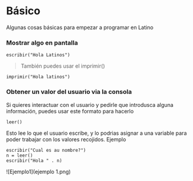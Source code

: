 # Básico
Algunas cosas básicas para empezar a programar en Latino


### Mostrar algo en pantalla

```
escribir("Hola Latinos")
```
> También puedes usar el imprimir()

```
imprimir("Hola latinos")
```


### Obtener un valor del usuario via la consola
Si quieres interactuar con el usuario y pedirle que introdusca alguna información, puedes usar este formato para hacerlo 
```
leer()
```
Esto lee lo que el usuario escribe, y lo podrias asignar a una variable para poder trabajar con los valores recojidos.
Ejemplo

```
escribir("Cual es au nombre?")
n = leer()
escribir("Hola " . n)
```
![Ejemplo1](ejemplo 1.png)

